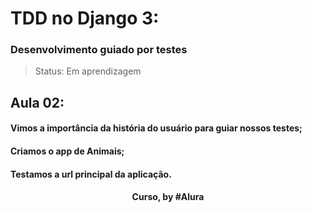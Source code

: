 # TDD no Django 3: 
### Desenvolvimento guiado por testes

> Status: Em aprendizagem

## Aula 02: 

#### Vimos a importância da história do usuário para guiar nossos testes;

#### Criamos o app de Animais;

#### Testamos a url principal da aplicação.

<div align=center>
  <h4>Curso, by #Alura</h4>